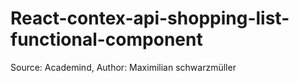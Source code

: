 # React-contex-api-shopping-list-functional-component
Source: Academind, Author: Maximilian schwarzmüller
